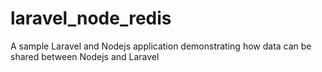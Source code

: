 # laravel_node_redis

A sample Laravel and Nodejs application demonstrating how data can be shared between Nodejs and Laravel
